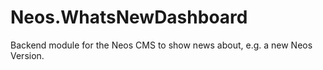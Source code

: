 # Neos.WhatsNewDashboard
Backend module for the Neos CMS to show news about, e.g. a new Neos Version.
